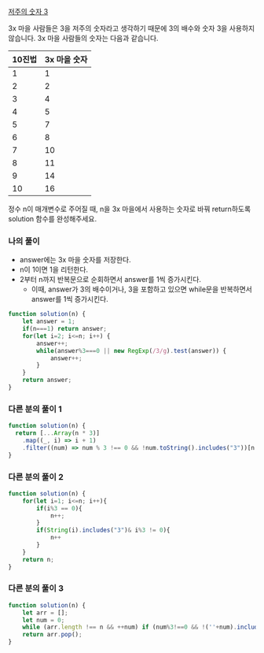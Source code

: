 <a href="https://school.programmers.co.kr/learn/courses/30/lessons/120871">저주의 숫자 3</a>

3x 마을 사람들은 3을 저주의 숫자라고 생각하기 때문에 3의 배수와 숫자 3을 사용하지 않습니다. 3x 마을 사람들의 숫자는 다음과 같습니다.

|10진법|3x 마을 숫자|
|---|---|
|1|1|
|2|2|
|3|4|
|4|5|
|5|7|
|6|8|
|7|10|
|8|11|
|9|14|
|10|16|


정수 n이 매개변수로 주어질 때, n을 3x 마을에서 사용하는 숫자로 바꿔 return하도록 solution 함수를 완성해주세요.

### 나의 풀이

- answer에는 3x 마을 숫자를 저장한다.
- n이 1이면 1을 리턴한다.
- 2부터 n까지 반복문으로 순회하면서 answer를 1씩 증가시킨다.
    - 이때, answer가 3의 배수이거나, 3을 포함하고 있으면 while문을 반복하면서 answer를 1씩 증가시킨다.

```js
function solution(n) {
    let answer = 1;
    if(n===1) return answer;
    for(let i=2; i<=n; i++) {
        answer++;
        while(answer%3===0 || new RegExp(/3/g).test(answer)) {
            answer++;
        }
    }
    return answer;
}
```

### 다른 분의 풀이 1

```js
function solution(n) {
  return [...Array(n * 3)]
    .map((_, i) => i + 1)
    .filter((num) => num % 3 !== 0 && !num.toString().includes("3"))[n - 1];
}
```

### 다른 분의 풀이 2

```js
function solution(n) {
    for(let i=1; i<=n; i++){
        if(i%3 == 0){
            n++;
        }
        if(String(i).includes("3")& i%3 != 0){
            n++
        }
    }
    return n;
}
```

### 다른 분의 풀이 3

```js
function solution(n) {
    let arr = [];
    let num = 0;
    while (arr.length !== n && ++num) if (num%3!==0 && !(''+num).includes('3')) arr.push(num);
    return arr.pop();
}
```
